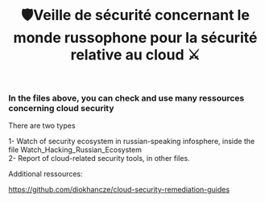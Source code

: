 <br/>
<div align="center">

# 🛡️Veille de sécurité concernant le monde russophone pour la sécurité relative au cloud ⚔️
</div>
<br/>

###  In the files above, you can check and use many ressources concerning cloud security


There are two types

1- Watch of security ecosystem in russian-speaking infosphere, inside the file Watch_Hacking_Russian_Ecosystem <br>
2- Report of cloud-related security tools, in other files. <br>



Additional ressources:

https://github.com/diokhancze/cloud-security-remediation-guides
